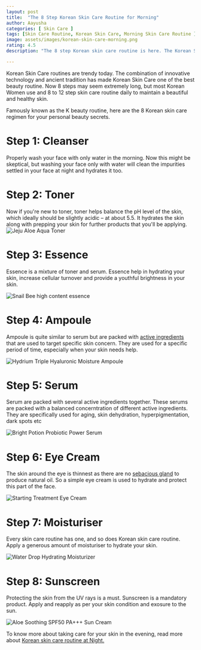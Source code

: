 ```yaml
---
layout: post
title:  "The 8 Step Korean Skin Care Routine for Morning"
author: Aayusha
categories: [ Skin Care ]
tags: [Skin Care Routine, Korean Skin Care, Morning Skin Care Routine ]
image: assets/images/korean-skin-care-morning.png
rating: 4.5
description: "The 8 step Korean skin care routine is here. The Korean Skin Care Steps are super easy for glass skin."

---
```


Korean Skin Care routines are trendy today. The combination of innovative technology and ancient tradition has made Korean Skin Care one of the best beauty routine. Now 8 steps may seem extremely long, but most Korean Women use and 8 to 12 step skin care routine daily to maintain a beautiful and healthy skin. 

Famously known as the K beauty routine, here are the 8 Korean skin care regimen for your personal beauty secrets.

# Step 1: Cleanser
Properly wash your face with only water in the morning. Now this might be skeptical, but washing your face only with water will clean the impurities settled in your face at night and hydrates it too. 

# Step 2: Toner
Now if you're new to toner, toner helps balance the pH level of the skin, which ideally should be slightly acidic – at about 5.5. It hydrates the skin along with prepping your skin for further products that you'll be applying.
![Jeju Aloe Aqua Toner](/assets/images/aloe-toner.png "Jeju Aloe Aqua Toner ")


# Step 3: Essence
Essence is a mixture of toner and serum. Essence help in hydrating your skin, increase cellular turnover and provide a youthful brightness in your skin.

![Snail Bee high content essence ](/assets/images/Snail-essence.png "Snail Bee high content essence ")

# Step 4: Ampoule
Ampoule is quite similar to serum but are packed with [active ingredients](https://sheenycare.com/active-ingredients-for-skin-care/) that are used to target specific skin concern. They are used for a specific period of time, especially when your skin needs help.

![Hydrium Triple Hyaluronic Moisture Ampoule](/assets/images/ampoule.png "Hydrium Triple Hyaluronic Moisture Ampoule")

# Step 5: Serum
Serum are packed with several active ingredients together. These serums are packed with a balanced concerntration of different active ingredients. They are specifically used for aging, skin dehydration, hyperpigmentation, dark spots etc 

![Bright Potion Probiotic Power Serum](/assets/images/serum.png "Bright Potion Probiotic Power Serum")

# Step 6: Eye Cream
The skin around the eye is thinnest as there are no <a href="https://www.google.com/search?channel=fs&client=ubuntu&q=sebaceous+glands" rel="nofollow" target="_blank"> sebacious gland</a> to produce natural oil. So a simple eye cream is used to hydrate and protect this part of the face.

![Starting Treatment Eye Cream ](/assets/images/eyecream.png "Starting Treatment Eye Cream ")

# Step 7: Moisturiser
Every skin care routine has one, and so does Korean skin care routine. Apply a generous amount of moisturiser to hydrate your skin.

![Water Drop Hydrating Moisturizer](/assets/images/moisturiser.png "Water Drop Hydrating Moisturizer")

# Step 8: Sunscreen
Protecting the skin from the UV rays is a must. Sunscreen is a mandatory product. Apply and reapply as per your skin condition and exosure to the sun.

![Aloe Soothing SPF50 PA+++ Sun Cream](/assets/images/sunscreen.png "Aloe Soothing SPF50 PA+++ Sun Cream")

To know more about taking care for your skin in the evening, read more about <a href="https://sheenycare.com/korean-skin-care-routine-night/" rel="dofollow" target="_blank">Korean skin care routine at Night.</a>
